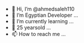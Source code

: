 - 👋 Hi, I’m @ahmedsaleh110
- 👀 I’m Egyptian Developer ...
- 🌱 I’m currently learning ...
- 💞️ 25 yearsold ...
- 📫 How to reach me ...

<!---
ahmedsaleh110/ahmedsaleh110 is a ✨ special ✨ repository because its `README.md` (this file) appears on your GitHub profile.
You can click the Preview link to take a look at your changes.
--->
